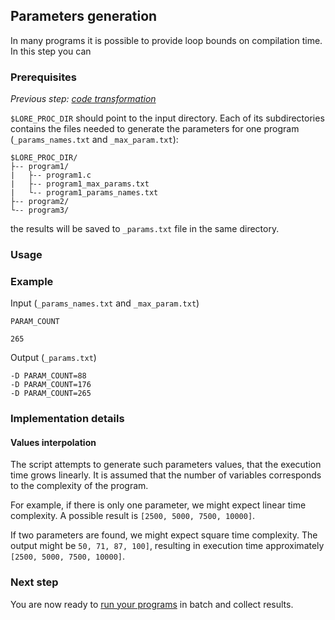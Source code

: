 ## Parameters generation

In many programs it is possible to provide loop bounds on compilation time. In this step you can 


### Prerequisites

_Previous step: [code transformation](02_code_transformation.md)_

`$LORE_PROC_DIR` should point to the input directory. Each of its subdirectories contains the files needed to generate the parameters for one program (`_params_names.txt` and `_max_param.txt`):

```$xslt
$LORE_PROC_DIR/
├-- program1/  
|   ├-- program1.c
|   ├-- program1_max_params.txt
|   └-- program1_params_names.txt
├-- program2/  
└-- program3/
```

the results will be saved to `_params.txt` file in the same directory.


### Usage



### Example

Input (`_params_names.txt` and `_max_param.txt`)

```$xslt
PARAM_COUNT
```

```$xslt
265
```

Output (`_params.txt`)
```$xslt
-D PARAM_COUNT=88
-D PARAM_COUNT=176
-D PARAM_COUNT=265
```


### Implementation details

#### Values interpolation

The script attempts to generate such parameters values, that the execution time grows linearly. It is assumed that the number of variables corresponds to the complexity of the program.

For example, if there is only one parameter, we might expect linear time complexity. A possible result is `[2500, 5000, 7500, 10000]`. 

If two parameters are found, we might expect square time complexity. The output might be `50, 71, 87, 100]`, resulting in execution time approximately `[2500, 5000, 7500, 10000]`.


### Next step

You are now ready to [run your programs](04_code_execution.md) in batch and collect results.